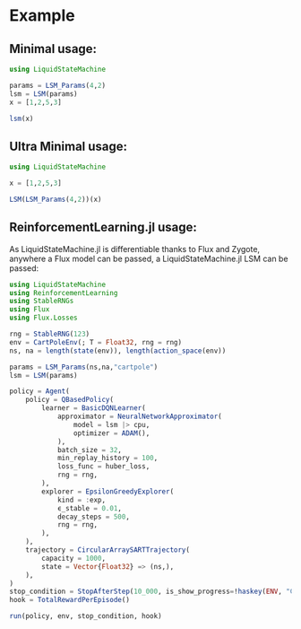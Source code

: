 # Example

## Minimal usage:

``` julia
using LiquidStateMachine

params = LSM_Params(4,2)
lsm = LSM(params)
x = [1,2,5,3]

lsm(x)
```

## Ultra Minimal usage:
``` julia
using LiquidStateMachine

x = [1,2,5,3]

LSM(LSM_Params(4,2))(x)
```


## ReinforcementLearning.jl usage:

As LiquidStateMachine.jl is differentiable thanks to Flux and Zygote, anywhere a Flux model can be passed, a LiquidStateMachine.jl LSM can be passed:

``` julia
using LiquidStateMachine
using ReinforcementLearning
using StableRNGs
using Flux
using Flux.Losses

rng = StableRNG(123)
env = CartPoleEnv(; T = Float32, rng = rng)
ns, na = length(state(env)), length(action_space(env))

params = LSM_Params(ns,na,"cartpole")
lsm = LSM(params)

policy = Agent(
    policy = QBasedPolicy(
        learner = BasicDQNLearner(
            approximator = NeuralNetworkApproximator(
                model = lsm |> cpu,
                optimizer = ADAM(),
            ),
            batch_size = 32,
            min_replay_history = 100,
            loss_func = huber_loss,
            rng = rng,
        ),
        explorer = EpsilonGreedyExplorer(
            kind = :exp,
            ϵ_stable = 0.01,
            decay_steps = 500,
            rng = rng,
        ),
    ),
    trajectory = CircularArraySARTTrajectory(
        capacity = 1000,
        state = Vector{Float32} => (ns,),
    ),
)
stop_condition = StopAfterStep(10_000, is_show_progress=!haskey(ENV, "CI"))
hook = TotalRewardPerEpisode()

run(policy, env, stop_condition, hook)
```

